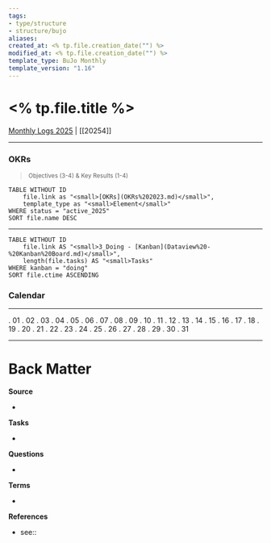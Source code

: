 ```yaml
---
tags: 
- type/structure
- structure/bujo
aliases: 
created_at: <% tp.file.creation_date("") %>
modified_at: <% tp.file.creation_date("") %>
template_type: BuJo Monthly
template_version: "1.16"
---
```


# <% tp.file.title %>

<!-- Main STRUCTURE of my content -->
[Monthly Logs 2025](Monthly%20Logs%202025.md) | [[20254]]
___

### OKRs
><small>Objectives (3-4) & Key Results (1-4)</small>
<!-- DataView table, use example and modify -->

```dataview
TABLE WITHOUT ID
	file.link as "<small>[OKRs](OKRs%202023.md)</small>",
	template_type as "<small>Element</small>"
WHERE status = "active_2025"
SORT file.name DESC
```

___

```dataview
TABLE WITHOUT ID
	file.link AS "<small>3_Doing - [Kanban](Dataview%20-%20Kanban%20Board.md)</small>",
	length(file.tasks) AS "<small>Tasks"
WHERE kanban = "doing" 
SORT file.ctime ASCENDING
```

### Calendar
___

. 01
. 02 
. 03
. 04
. 05
. 06
. 07
. 08
. 09
. 10
. 11
. 12
. 13
. 14
. 15
. 16
. 17
. 18 
. 19
. 20
. 21
. 22
. 23
. 24
. 25
. 26 
. 27
. 28
. 29
. 30
. 31

***
# Back Matter
**Source**
<!-- Always keep a link to the source- --> 
- 

**Tasks**
<!-- What remains to be done with this note? --> 
- 

**Questions**
<!-- What remains for you to consider? --> 
- 

**Terms**
<!-- Links to definition pages. -->
- 

**References**
<!-- Links to pages not referenced in the content. see: [[related note]] because <reason> -->
- see::
